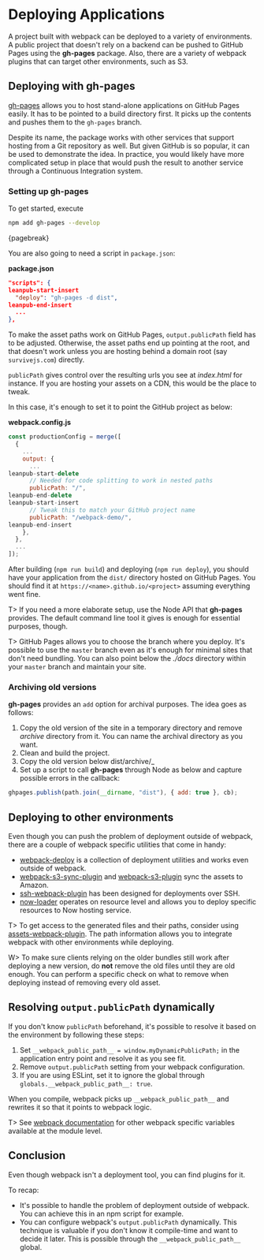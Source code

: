 # Deploying Applications

A project built with webpack can be deployed to a variety of environments. A public project that doesn't rely on a backend can be pushed to GitHub Pages using the **gh-pages** package. Also, there are a variety of webpack plugins that can target other environments, such as S3.

## Deploying with **gh-pages**

[gh-pages](https://www.npmjs.com/package/gh-pages) allows you to host stand-alone applications on GitHub Pages easily. It has to be pointed to a build directory first. It picks up the contents and pushes them to the `gh-pages` branch.

Despite its name, the package works with other services that support hosting from a Git repository as well. But given GitHub is so popular, it can be used to demonstrate the idea. In practice, you would likely have more complicated setup in place that would push the result to another service through a Continuous Integration system.

### Setting up **gh-pages**

To get started, execute

```bash
npm add gh-pages --develop
```

{pagebreak}

You are also going to need a script in `package.json`:

**package.json**

```json
"scripts": {
leanpub-start-insert
  "deploy": "gh-pages -d dist",
leanpub-end-insert
  ...
},
```

To make the asset paths work on GitHub Pages, `output.publicPath` field has to be adjusted. Otherwise, the asset paths end up pointing at the root, and that doesn't work unless you are hosting behind a domain root (say `survivejs.com`) directly.

`publicPath` gives control over the resulting urls you see at _index.html_ for instance. If you are hosting your assets on a CDN, this would be the place to tweak.

In this case, it's enough to set it to point the GitHub project as below:

**webpack.config.js**

```javascript
const productionConfig = merge([
  {
    ...
    output: {
      ...
leanpub-start-delete
      // Needed for code splitting to work in nested paths
      publicPath: "/",
leanpub-end-delete
leanpub-start-insert
      // Tweak this to match your GitHub project name
      publicPath: "/webpack-demo/",
leanpub-end-insert
    },
  },
  ...
]);
```

After building (`npm run build`) and deploying (`npm run deploy`), you should have your application from the `dist/` directory hosted on GitHub Pages. You should find it at `https://<name>.github.io/<project>` assuming everything went fine.

T> If you need a more elaborate setup, use the Node API that **gh-pages** provides. The default command line tool it gives is enough for essential purposes, though.

T> GitHub Pages allows you to choose the branch where you deploy. It's possible to use the `master` branch even as it's enough for minimal sites that don't need bundling. You can also point below the _./docs_ directory within your `master` branch and maintain your site.

### Archiving old versions

**gh-pages** provides an `add` option for archival purposes. The idea goes as follows:

1. Copy the old version of the site in a temporary directory and remove _archive_ directory from it. You can name the archival directory as you want.
2. Clean and build the project.
3. Copy the old version below dist/archive/<version>\_
4. Set up a script to call **gh-pages** through Node as below and capture possible errors in the callback:

```javascript
ghpages.publish(path.join(__dirname, "dist"), { add: true }, cb);
```

## Deploying to other environments

Even though you can push the problem of deployment outside of webpack, there are a couple of webpack specific utilities that come in handy:

- [webpack-deploy](https://www.npmjs.com/package/webpack-deploy) is a collection of deployment utilities and works even outside of webpack.
- [webpack-s3-sync-plugin](https://www.npmjs.com/package/webpack-s3-sync-plugin) and [webpack-s3-plugin](https://www.npmjs.com/package/webpack-s3-plugin) sync the assets to Amazon.
- [ssh-webpack-plugin](https://www.npmjs.com/package/ssh-webpack-plugin) has been designed for deployments over SSH.
- [now-loader](https://www.npmjs.com/package/now-loader) operates on resource level and allows you to deploy specific resources to Now hosting service.

T> To get access to the generated files and their paths, consider using [assets-webpack-plugin](https://www.npmjs.com/package/assets-webpack-plugin). The path information allows you to integrate webpack with other environments while deploying.

W> To make sure clients relying on the older bundles still work after deploying a new version, do **not** remove the old files until they are old enough. You can perform a specific check on what to remove when deploying instead of removing every old asset.

## Resolving `output.publicPath` dynamically

If you don't know `publicPath` beforehand, it's possible to resolve it based on the environment by following these steps:

1. Set `__webpack_public_path__ = window.myDynamicPublicPath;` in the application entry point and resolve it as you see fit.
2. Remove `output.publicPath` setting from your webpack configuration.
3. If you are using ESLint, set it to ignore the global through `globals.__webpack_public_path__: true`.

When you compile, webpack picks up `__webpack_public_path__` and rewrites it so that it points to webpack logic.

T> See [webpack documentation](https://webpack.js.org/api/module-variables/) for other webpack specific variables available at the module level.

## Conclusion

Even though webpack isn't a deployment tool, you can find plugins for it.

To recap:

- It's possible to handle the problem of deployment outside of webpack. You can achieve this in an npm script for example.
- You can configure webpack's `output.publicPath` dynamically. This technique is valuable if you don't know it compile-time and want to decide it later. This is possible through the `__webpack_public_path__` global.

